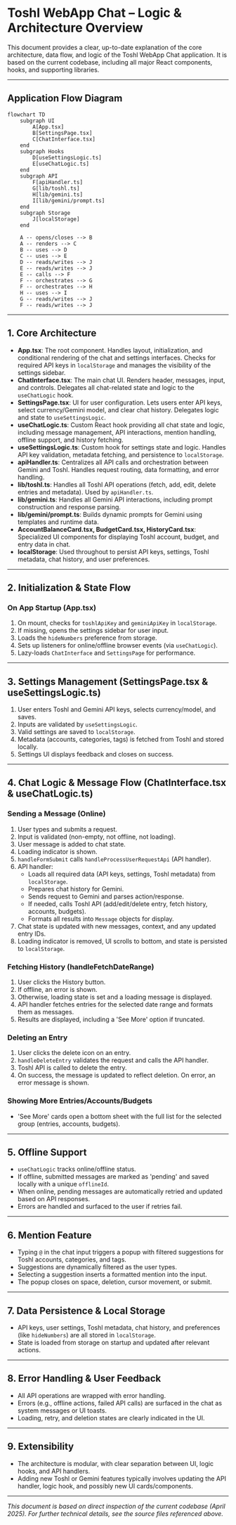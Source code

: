 # Toshl WebApp Chat – Logic & Architecture Overview

This document provides a clear, up-to-date explanation of the core architecture, data flow, and logic of the Toshl WebApp Chat application. It is based on the current codebase, including all major React components, hooks, and supporting libraries.

---

## Application Flow Diagram

```mermaid
flowchart TD
    subgraph UI
        A[App.tsx]
        B[SettingsPage.tsx]
        C[ChatInterface.tsx]
    end
    subgraph Hooks
        D[useSettingsLogic.ts]
        E[useChatLogic.ts]
    end
    subgraph API
        F[apiHandler.ts]
        G[lib/toshl.ts]
        H[lib/gemini.ts]
        I[lib/gemini/prompt.ts]
    end
    subgraph Storage
        J[localStorage]
    end

    A -- opens/closes --> B
    A -- renders --> C
    B -- uses --> D
    C -- uses --> E
    D -- reads/writes --> J
    E -- reads/writes --> J
    E -- calls --> F
    F -- orchestrates --> G
    F -- orchestrates --> H
    H -- uses --> I
    G -- reads/writes --> J
    F -- reads/writes --> J
```

---

## 1. Core Architecture

- **App.tsx**: The root component. Handles layout, initialization, and conditional rendering of the chat and settings interfaces. Checks for required API keys in `localStorage` and manages the visibility of the settings sidebar.
- **ChatInterface.tsx**: The main chat UI. Renders header, messages, input, and controls. Delegates all chat-related state and logic to the `useChatLogic` hook.
- **SettingsPage.tsx**: UI for user configuration. Lets users enter API keys, select currency/Gemini model, and clear chat history. Delegates logic and state to `useSettingsLogic`.
- **useChatLogic.ts**: Custom React hook providing all chat state and logic, including message management, API interactions, mention handling, offline support, and history fetching.
- **useSettingsLogic.ts**: Custom hook for settings state and logic. Handles API key validation, metadata fetching, and persistence to `localStorage`.
- **apiHandler.ts**: Centralizes all API calls and orchestration between Gemini and Toshl. Handles request routing, data formatting, and error handling.
- **lib/toshl.ts**: Handles all Toshl API operations (fetch, add, edit, delete entries and metadata). Used by `apiHandler.ts`.
- **lib/gemini.ts**: Handles all Gemini API interactions, including prompt construction and response parsing.
- **lib/gemini/prompt.ts**: Builds dynamic prompts for Gemini using templates and runtime data.
- **AccountBalanceCard.tsx, BudgetCard.tsx, HistoryCard.tsx**: Specialized UI components for displaying Toshl account, budget, and entry data in chat.
- **localStorage**: Used throughout to persist API keys, settings, Toshl metadata, chat history, and user preferences.

---

## 2. Initialization & State Flow

### On App Startup (App.tsx)
1. On mount, checks for `toshlApiKey` and `geminiApiKey` in `localStorage`.
2. If missing, opens the settings sidebar for user input.
3. Loads the `hideNumbers` preference from storage.
4. Sets up listeners for online/offline browser events (via `useChatLogic`).
5. Lazy-loads `ChatInterface` and `SettingsPage` for performance.

---

## 3. Settings Management (SettingsPage.tsx & useSettingsLogic.ts)
1. User enters Toshl and Gemini API keys, selects currency/model, and saves.
2. Inputs are validated by `useSettingsLogic`.
3. Valid settings are saved to `localStorage`.
4. Metadata (accounts, categories, tags) is fetched from Toshl and stored locally.
5. Settings UI displays feedback and closes on success.

---

## 4. Chat Logic & Message Flow (ChatInterface.tsx & useChatLogic.ts)

### Sending a Message (Online)
1. User types and submits a request.
2. Input is validated (non-empty, not offline, not loading).
3. User message is added to chat state.
4. Loading indicator is shown.
5. `handleFormSubmit` calls `handleProcessUserRequestApi` (API handler).
6. API handler:
   - Loads all required data (API keys, settings, Toshl metadata) from `localStorage`.
   - Prepares chat history for Gemini.
   - Sends request to Gemini and parses action/response.
   - If needed, calls Toshl API (add/edit/delete entry, fetch history, accounts, budgets).
   - Formats all results into `Message` objects for display.
7. Chat state is updated with new messages, context, and any updated entry IDs.
8. Loading indicator is removed, UI scrolls to bottom, and state is persisted to `localStorage`.

### Fetching History (handleFetchDateRange)
1. User clicks the History button.
2. If offline, an error is shown.
3. Otherwise, loading state is set and a loading message is displayed.
4. API handler fetches entries for the selected date range and formats them as messages.
5. Results are displayed, including a 'See More' option if truncated.

### Deleting an Entry
1. User clicks the delete icon on an entry.
2. `handleDeleteEntry` validates the request and calls the API handler.
3. Toshl API is called to delete the entry.
4. On success, the message is updated to reflect deletion. On error, an error message is shown.

### Showing More Entries/Accounts/Budgets
- 'See More' cards open a bottom sheet with the full list for the selected group (entries, accounts, budgets).

---

## 5. Offline Support
- `useChatLogic` tracks online/offline status.
- If offline, submitted messages are marked as 'pending' and saved locally with a unique `offlineId`.
- When online, pending messages are automatically retried and updated based on API responses.
- Errors are handled and surfaced to the user if retries fail.

---

## 6. Mention Feature
- Typing `@` in the chat input triggers a popup with filtered suggestions for Toshl accounts, categories, and tags.
- Suggestions are dynamically filtered as the user types.
- Selecting a suggestion inserts a formatted mention into the input.
- The popup closes on space, deletion, cursor movement, or submit.

---

## 7. Data Persistence & Local Storage
- API keys, user settings, Toshl metadata, chat history, and preferences (like `hideNumbers`) are all stored in `localStorage`.
- State is loaded from storage on startup and updated after relevant actions.

---

## 8. Error Handling & User Feedback
- All API operations are wrapped with error handling.
- Errors (e.g., offline actions, failed API calls) are surfaced in the chat as system messages or UI toasts.
- Loading, retry, and deletion states are clearly indicated in the UI.

---

## 9. Extensibility
- The architecture is modular, with clear separation between UI, logic hooks, and API handlers.
- Adding new Toshl or Gemini features typically involves updating the API handler, logic hook, and possibly new UI cards/components.

---

*This document is based on direct inspection of the current codebase (April 2025). For further technical details, see the source files referenced above.*
